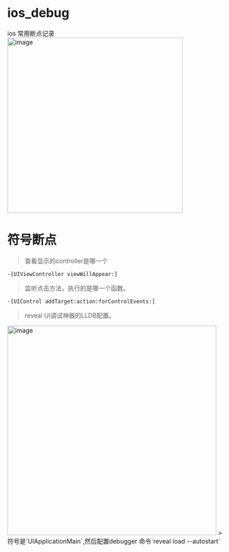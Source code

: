# ios_debug
ios 常用断点记录
<img width="399" alt="image" src="https://github.com/kentSoHandsome/ios_debug/assets/152961018/075b4ef0-303e-4410-9bef-4fcbf8aba8c8">

# 符号断点
> 查看显示的controller是哪一个
```
-[UIViewController viewWillAppear:]
```

> 监听点击方法，执行的是哪一个函数。
```
-[UIControl addTarget:action:forControlEvents:]
```

> reveal UI调试神器的LLDB配置。
<img width="476" alt="image" src="https://github.com/kentSoHandsome/ios_debug/assets/152961018/22aca9c4-90b8-4ea4-8513-b5786c7cbe4f">
> 符号是`UIApplicationMain`,然后配置debugger 命令`reveal load --autostart`



